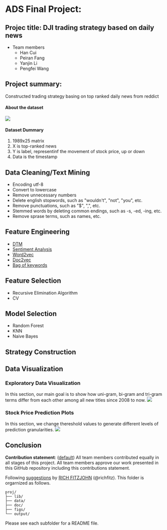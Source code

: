 # ADS Final Project: 

## Projec title: DJI trading strategy based on daily news 
+ Team members
	+ Han Cui
	+ Peiran Fang
	+ Yanjin Li
	+ Pengfei Wang
	
## Project summary: 

Constructed trading strategy basing on top ranked daily news from reddict

#### About the dataset
![](https://github.com/TZstatsADS/Fall2016-proj5-proj5-grp13/blob/master/figs/dataset.jpg)

#### Dataset Dummary
1. 1989x25 matrix
2. X is top-ranked news 
3. Y is label, representinf the movement of stock price, up or down
4. Data is the timestamp

## Data Cleaning/Text Mining
- Encoding utf-8
- Convert to lowercase
- Remove unnecessary numbers
- Delete english stopwords, such as "wouldn't", "not", "you", etc.
- Remove punctuations, such as "$", ",", etc.
- Stemmed words by deleting common endings, such as -s, -ed, -ing, etc.
- Remove sprase terms, such as names, etc. 


## Feature Engineering
- [DTM](https://github.com/TZstatsADS/Fall2016-proj5-proj5-grp13/blob/master/lib/01_text_mining.R)
- [Sentiment Analysis](https://github.com/TZstatsADS/Fall2016-proj5-proj5-grp13/blob/master/lib/02_sentiment_analysis.R)
- [Word2vec](https://github.com/TZstatsADS/Fall2016-proj5-proj5-grp13/blob/master/lib/word2vec.py)
- [Doc2vec](https://github.com/TZstatsADS/Fall2016-proj5-proj5-grp13/blob/master/lib/doc2vec.py)
- [Bag of keywords](https://github.com/TZstatsADS/Fall2016-proj5-proj5-grp13/blob/master/lib/word2vec.py)

## Feature Selection
- Recursive Elimination Algorithm
- CV

## Model Selection
- Random Forest
- KNN
- Naive Bayes

## Strategy Construction

## Data Visualization
### Exploratory Data Visualization 
In this section, our main goal is to show how uni-gram, bi-gram and tri-gram terms differ from each other among all new titles since 2008 to now. 
![](https://github.com/TZstatsADS/Fall2016-proj5-proj5-grp13/blob/master/figs/3-gram_highfreq_word.png?raw=true)

### Stock Price Prediction Plots
In this section, we change thereshold values to generate different levels of prediction granularities. 
![](https://github.com/TZstatsADS/Fall2016-proj5-proj5-grp13/blob/master/figs/stock_pred_plot.png?raw=true) 

###

## Conclusion


**Contribution statement**: ([default](doc/a_note_on_contributions.md)) All team members contributed equally in all stages of this project. All team members approve our work presented in this GitHub repository including this contributions statement. 

Following [suggestions](http://nicercode.github.io/blog/2013-04-05-projects/) by [RICH FITZJOHN](http://nicercode.github.io/about/#Team) (@richfitz). This folder is orgarnized as follows.

```
proj/
├── lib/
├── data/
├── doc/
├── figs/
└── output/
```

Please see each subfolder for a README file.
